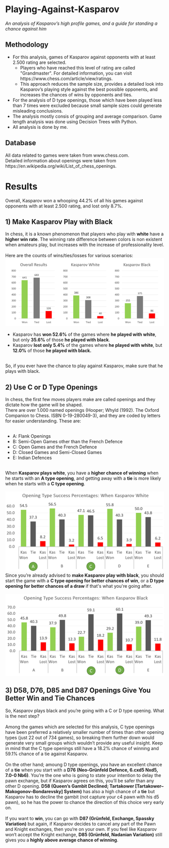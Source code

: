 <h1>Playing-Against-Kasparov</h1>
<i>An analysis of Kasparov’s high profile games, and a guide for standing a chance against him</i><br>
<h2>Methodology</h2>
<ul>
<li>For this analysis, games of Kasparov against opponents with at least 2.500 rating are selected.
  <ul>
  <li>Players who have reached this level of rating are called "Grandmaster". For detailed information, you can visit https://www.chess.com/article/view/ratings.</li>
  <li>This approach reduces the sample size, provides a detailed look into Kasparov’s playing style against the best possible opponents, and increases the chances of wins by opponents and ties.</li></ul>
<li>For the analysis of D type openings, those which have been played less than 7 times were excluded because small sample sizes could generate misleading conclusions.</li>
<li>The analysis mostly consis of grouping and average comparison. Game length analysis was done using Decision Trees with Python.</li>
<li>All analysis is done by me.</li>
</ul>
<h2>Database</h2>
All data related to games were taken from www.chess.com.<br>
Detailed information about openings were taken from https://en.wikipedia.org/wiki/List_of_chess_openings.<br>
<h1>Results</h1>
Overall, Kasparov won a whooping 44.2% of all his games against opponents with at least 2.500 rating, and lost only 8.7%.
<h2>1) Make Kasparov Play with Black</h2>
In chess, it is a known phenomenon that players who play with <b>white</b> have a <b>higher win rate</b>. The winning rate difference between colors is non existent when amateurs play, but increases with the increase of professionality level.<br><br>
Here are the counts of wins/ties/losses  for various scenarios:
<img src="https://github.com/EmirKorkutUnal/Playing-Against-Kasparov/blob/master/images/ColorAdvantage.jpg">
<ul>
<li>Kasparov has <b>won 52.6%</b> of the games where <b>he played with white</b>, but only <b>35.6%</b> of those <b>he played with black</b>.</li>
<li>Kasparov <b>lost only 5.4%</b> of the games where <b>he played with white</b>, but <b>12.0%</b> of those <b>he played with black.</b></li>
</ul><br>
So, if you ever have the chance to play against Kasparov, make sure that he plays with black.
<h2>2) Use C or D Type Openings</h2>
In chess, the first few moves players make are called openings and they dictate how the game will be shaped.<br>
There are over 1.000 named openings (Hooper; Whyld (1992). The Oxford Companion to Chess. ISBN 0-19-280049-3), and they are coded by letters for easier understanding. These are:
<br><br>
<ul>
<li>A: Flank Openings</li>
  <li>B: Semi-Open Games other than the French Defence</li>
  <li>C: Open Games and the French Defence</li>
<li>D: Closed Games and Semi-Closed Games</li>
<li>E: Indian Defences</li>
</ul><br>
When <b>Kasparov plays white</b>, you have a <b>higher chance of winning</b> when he starts with an <b>A type opening</b>, and getting away with a <b>tie</b> is more likely when he starts with a <b>C type opening</b>.
<br><br><img src="https://github.com/EmirKorkutUnal/Playing-Against-Kasparov/blob/master/images/KasWhiteOpening.jpg"><br>
Since you’re already advised to <b>make Kasparov play with black</b>, you should start the game with a <b>C type opening for better chances of win</b>, or a <b>D type opening for better chances of a draw</b> if that's what you're going after.
<br><br><img src="https://github.com/EmirKorkutUnal/Playing-Against-Kasparov/blob/master/images/KasBlackOpening.jpg"><br>
<h2>3) D58, D76, D85 and D87 Openings Give You Better Win and Tie Chances</h2>
So, Kasparov plays black and you’re going with a C or D type opening. What is the next step?<br><br>
Among the games which are selected for this analysis, C type openings have been preferred a relatively smaller number of times than other opening types (just 22 out of 734 games), so breaking them further down would generate very small groups which wouldn’t provide any useful insight. Keep in mind that the C type openings still have a 18.2% chance of winning and 59.1% chance of a tie against Kasparov.<br><br>
On the other hand; amoung D type openings, you have an excellent chance of a <b>tie</b> when you start with a <b>D76 (Neo-Grünfeld Defence, 6.cxd5 Nxd5, 7.0-0 Nb6)</b>. You’re the one who is going to state your intention to delay the pawn exchange, but if Kasparov agrees on this, you’ll be safer than any other D opening. <b>D58 (Queen’s Gambit Declined; Tartakower [Tartakower–Makogonov–Bondarevsky] System)</b> has also a high chance of a <b>tie</b> but Kasparov has to decline the gambit (not capture your c4 pawn with his d5 pawn), so he has the power to chance the direction of this choice very early on.<br><br>
If you want to <b>win</b>, you can go with <b>D87 (Grünfeld, Exchange, Spassky Variation)</b> but again, if Kasparov decides to cancel any part of the Pawn and Knight exchanges, then you‘re on your own. If you feel like Kasparov won‘t accept the Knight exchange, <b>D85 (Grünfeld, Nadanian Variation)</b> still gives you a <b>highly above average chance of winning</b>.

